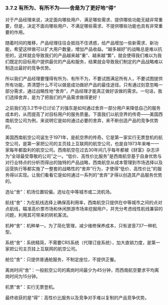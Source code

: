 ### 3.7.2 有所为、有所不为——舍是为了更好地“得”

对于产品经理来说，决定面向哪些用户、满足哪些需求、提供哪些功能无疑非常重要，但是，决定不面向哪些用户、不满足哪些需求、不提供哪些功能也具有非常重要的作用。

随着时间的推移，产品经理往往会抵挡不住诱惑，给产品增加一些新需求、新功能，希望这样做可以扩大用户数量，增加产品收益。“越多越好”的战略总是难以抗拒的，这样就会导致我们的产品越来越“重”、越来越“繁”，就会使得我们难以为我们既定的目标用户提供最优的产品和服务，结果就会导致我们制定的产品战略难以制造出最好的竞争优势。

所以我们产品经理要懂得有所为、有所不为，不要试图满足所有人，不要试图提供所有功能，弄清楚什么不可以做是成功做好产品的最佳途径。只有通过刻意忽略一部分需求，通过战略性地“舍弃”，产品经理才能真正做好该做的需求。一句话，我们选择舍弃，是为了把我们的产品需求做得更好！

之前我们在3.2节中已讨论了刘强东是如何通过舍弃一部分用户来降低自己的服务成本的，从而提高了对目标用户的服务质量。下面我们以航空界的传奇——美国西南航空公司为例，来说明它是如何通过必要的舍弃，来不断创造产品的竞争优势的。

美国西南航空公司诞生于1971年，是航空界的传奇。它是第一家实行无票登机的航空公司，是第一家把公司的主页挂上互联网的航空公司，也是自1973年来唯一一家每年都盈利的航空公司。西南航空在过去30年间几乎每年都被《财富》杂志评为“全球最受尊敬的公司”之一。“低价、高性价比服务”是西南航空基于自身优势与对行业特点的分析而得出的独特的产品战略，西南航空从成本管理到市场选择以及运营执行等都实施了一整套的战略性的“舍弃”行为，才使得“低价、高性价比”的服务得以实现。让我们看看它是如何通过一系列的“舍弃”才得以创造其产品服务优势的。

选址“舍”：机场位置较偏，选址在中等城市或二流机场。

航线“舍”：为在航线选择上确保高利用率，西南航空只提供在中等城市之间的点对点航线，瞄准高价票市场和休闲旅游市场来挖掘用户，并充分考虑线性航线兼容的问题，利用其可带来的转机客流。

机种“舍”：机种单一。为了简化管理，减少维修保养成本，只有波音737一种机型。

系统“舍”：系统精简，不需要CRS系统（代理订座系统），加大直销力度，是第一家把公司主页挂上互联网的航空公司。

舱位“舍”：只提供普通舱服务，不制定座位，不提供正餐。

离岗时间“舍”：一般航空公司的离岗时间最少为45分钟，而西南航空要求平均离岗时间为15分钟。

机票“舍”：实行无票登机。

最终收获的是“得”：高性价比服务以及竞争对手难以复制的产品竞争优势。
